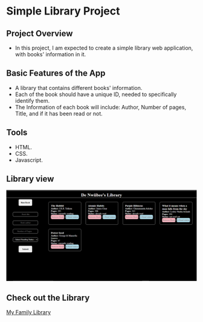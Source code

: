 # Simple Library Project

## Project Overview 
- In this project, I am expected to create a simple library web application, with books' information in it. 

## Basic Features of the App
- A library that contains different books' information.
- Each of the book should have a unique ID, needed to specifically identify them.
- The Information of each book will include: Author, Number of pages, Title, and if it has been read or not.

## Tools
- HTML.
- CSS.
- Javascript. 

## Library view
![Screenshot of the App](https://github.com/Sorbari2016/library/blob/main/Screenshot%20(772).png)

## Check out the Library
[My Family Library](https://sorbari2016.github.io/library/)
